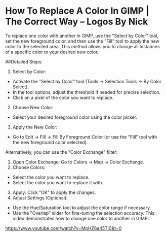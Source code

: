 # How To Replace A Color In GIMP | The Correct Way – Logos By Nick
To replace one color with another in GIMP, use the "Select by Color" tool, set the new foreground color, and then use the "Fill" tool to apply the new color to the selected area. This method allows you to change all instances of a specific color to your desired new color.

##Detailed Steps:

1. Select by Color:

* Activate the "Select by Color" tool (Tools -> Selection Tools -> By Color Select).
* In the tool options, adjust the threshold if needed for precise selection.
* Click on a pixel of the color you want to replace.
2. Choose New Color:
* Select your desired foreground color using the color picker.

3. Apply the New Color:
* Go to Edit -> Fill -> Fill By Foreground Color (or use the "Fill" tool with the new foreground color selected).

Alternatively, you can use the "Color Exchange" filter:
1. Open Color Exchange: Go to Colors -> Map -> Color Exchange.
2. Choose Colors:
* Select the color you want to replace.
* Select the color you want to replace it with.
3. Apply: Click "OK" to apply the changes.
4. Adjust Settings (Optional):
* Use the Hue/Saturation tool to adjust the color range if necessary.
* Use the "Overlap" slider for fine-tuning the selection accuracy.
This video demonstrates how to change one color to another in GIMP:

https://www.youtube.com/watch?v=MpHZ6a45Ti0&t=0
